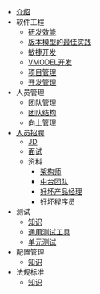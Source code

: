 * [介绍](README.md)
* 软件工程
  * [研发效能](dev/efficiency.md)
  * [版本模型的最佳实践](dev/model.md)
  * [敏捷开发](dev/agile.md)
  * [VMODEL开发](dev/vmodel.md)
  * [项目管理](dev/project.md)
  * [开发管理](dev/mgr.md)
* 人员管理
  * [团队管理](mgr/team.md)
  * [团队结构](mgr/teamstruct.md)
  * [向上管理](mgr/upward.md)
* [人员招聘](hire/SUMMARY.md)
  * [JD](hire/jd.md)
  * [面试](hire/interview.md)
  * 资料
    * [架构师](hire/material/architect.md)
    * [中台团队](hire/material/zt.md)
    * [好坏产品经理](hire/material/pm.md)
    * [好坏程序员](hire/material/se.md)
* 测试
  * [知识](test/SUMMARY.md)
  * [通用测试工具](test/tool.md)
  * [单元测试](test/ut.md)
* 配置管理
  * [知识](cm/SUMMARY.md)
* 法规标准
  * [知识](standard/SUMMARY.md)
